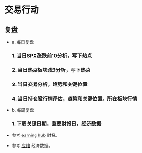 # 交易行动
## 复盘
* a. 每日复盘
  ### 1.  当日SPX涨跌前10分析，写下热点
  ### 2.  当日热点板块浅3分析，写下热点
  ### 3.  当日交易分析，趋势和关键位置
  ### 4.  当日持仓股行情评估，趋势和关键位置，所在板块行情
* b. 每周复盘
  ### 1. 下周关键日期，重要财报日，经济数据

* 参考 [earning hub] 财报。
* 参考 [应维] 经济数据。

[earning hub]: https://earningshub.com/
[应维]: https://cn.investing.com/economic-calendar/


